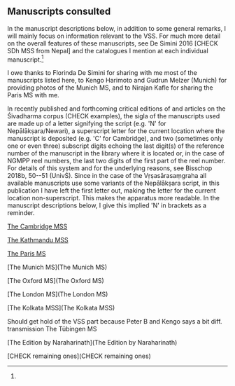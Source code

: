 Manuscripts consulted 
--------------------- 

<!-- Back to Introduction.md
[CambridgeMSS.md] 
[KathmanduMSS.md] 
[ParisMS.md]
-->

In the manuscript descriptions below, in addition to some
general remarks, I will mainly focus on information relevant
to the VSS.  For much more detail on the overall features of
these manuscripts, see De Simini 2016 [CHECK SDh MSS from
Nepal] and the catalogues I mention at each individual
manuscript.[^thanksformss]

  [^thanksformss]:
  I owe thanks to Florinda De Simini for sharing with me most of
  the manuscripts listed here, to Kengo Harimoto and Gudrun
  Melzer (Munich) for providing photos of the Munich MS, and
  to Nirajan Kafle for sharing the Paris MS with me.

In recently published and forthcoming critical
editions of and articles on the Śivadharma corpus
(CHECK examples), the sigla of the manuscripts used
are made up of a letter signifying the script (e.g. 'N'
for Nepālākṣara/Newari), a superscript letter for
the current location where the manuscript is deposited
(e.g. 'C' for Cambridge), and two (sometimes only one
or even three) subscript digits echoing the last digit(s)
of the reference number of the manuscript in the library
where it is located or, in the case of NGMPP reel numbers,
the last two digits of the first part of the reel number.
For details of this system and for the underlying reasons,
see Bisschop 2018b, 50--51 (UnivŚ).  Since in the case
of the Vṛṣasārasaṃgraha all available manuscripts
use some variants of the Nepālākṣara script, in this
publication I have left the first letter out, making the
letter for the current location non-superscript. This
makes the apparatus more readable.  In the manuscript
descriptions below, I give this implied 'N' in brackets
as a reminder.

[The Cambridge MSS](CambridgeMSS.html)
    
[The Kathmandu MSS](KathmanduMSS.html)

[The Paris MS](ParisMS.html) 

[The Munich MS](The Munich MS) 

[The Oxford MS](The Oxford MS) 

[The London MS](The London MS) 

[The Kolkata MSS](The Kolkata MSS) 

Should get hold of the VSS part because Peter B and Kengo says a bit diff. transmission
The Tübingen MS

[The Edition by Naraharinath](The Edition by Naraharinath) 

[CHECK remaining ones](CHECK remaining ones) 


